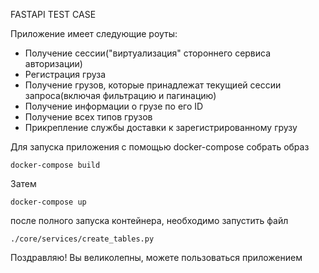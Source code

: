 FASTAPI TEST CASE

Приложение имеет следующие роуты:
- Получение сессии("виртуализация" стороннего сервиса авторизации)
- Регистрация груза
- Получение грузов, которые принадлежат текущией сессии запроса(включая фильтрацию и пагинацию)
- Получение информации о грузе по его ID
- Получение всех типов грузов
- Прикрепление службы доставки к зарегистрированному грузу

Для запуска приложения с помощью docker-compose собрать образ
```
docker-compose build
```
Затем 
```
docker-compose up
```
после полного запуска контейнера, необходимо запустить файл
```
./core/services/create_tables.py
```
Поздравляю! Вы великолепны, можете пользоваться приложением